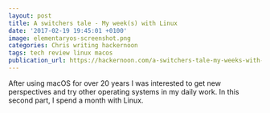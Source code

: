 ```yaml
---
layout: post
title: A switchers tale - My week(s) with Linux
date: '2017-02-19 19:45:01 +0100'
image: elementaryos-screenshot.png
categories: Chris writing hackernoon
tags: tech review linux macos
publication_url: https://hackernoon.com/a-switchers-tale-my-weeks-with-linux-deededb3b635#.l8uob6tn4
---
```


After using macOS for over 20 years I was interested to get new perspectives and try other operating systems in my daily work. In this second part, I spend a month with Linux.
